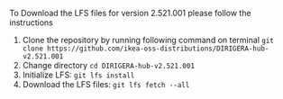 To Download the LFS files for version 2.521.001 please follow the instructions

1. Clone the repository by running following command on terminal `git clone https://github.com/ikea-oss-distributions/DIRIGERA-hub-v2.521.001`
2. Change directory `cd DIRIGERA-hub-v2.521.001`
3. Initialize LFS: `git lfs install`
4. Download the LFS files: `git lfs fetch --all`

